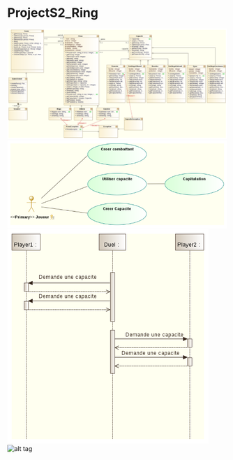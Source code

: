 ProjectS2_Ring
==============
![alt tag](https://github.com/spectrenoir06/ProjectS2_Ring/raw/master/document/img/overview%20diagram.png)
![alt tag](https://github.com/spectrenoir06/ProjectS2_Ring/raw/master/document/img/Use%20Case%20diagram.png)
![alt tag](https://github.com/spectrenoir06/ProjectS2_Ring/raw/master/document/img/Interaction%20Sequence%20diagram.png)
![alt tag](https://github.com/spectrenoir06/ProjectS2_Ring/raw/master/document/img/capture%20d'%C3%A9cran4.png)